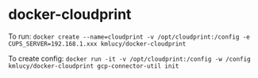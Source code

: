 # docker-cloudprint

To run:
`docker create --name=cloudprint -v /opt/cloudprint:/config -e CUPS_SERVER=192.168.1.xxx kmlucy/docker-cloudprint`

To create config: 
`docker run -it -v /opt/cloudprint:/config -w /config kmlucy/docker-cloudprint gcp-connector-util init`
